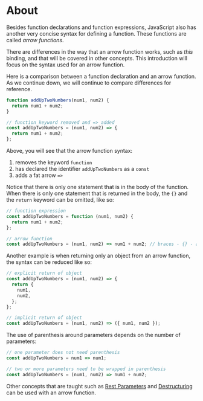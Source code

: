 # About

Besides function declarations and function expressions, JavaScript also has another very concise syntax for defining a function.
These functions are called _arrow functions_.

There are differences in the way that an arrow function works, such as _this_ binding, and that will be covered in other concepts.
This introduction will focus on the syntax used for an arrow function.

Here is a comparison between a function declaration and an arrow function.
As we continue down, we will continue to compare differences for reference.

```javascript
function addUpTwoNumbers(num1, num2) {
  return num1 + num2;
}

// function keyword removed and => added
const addUpTwoNumbers = (num1, num2) => {
  return num1 + num2;
};
```

Above, you will see that the arrow function syntax:

1. removes the keyword `function`
2. has declared the identifier `addUpTwoNumbers` as a `const`
3. adds a fat arrow `=>`

Notice that there is only one statement that is in the body of the function.
When there is only one statement that is returned in the body, the `{}` and the `return` keyword can be omitted, like so:

```javascript
// function expression
const addUpTwoNumbers = function (num1, num2) {
  return num1 + num2;
};

// arrow function
const addUpTwoNumbers = (num1, num2) => num1 + num2; // braces - {} - and return removed
```

Another example is when returning only an object from an arrow function, the syntax can be reduced like so:

```javascript
// explicit return of object
const addUpTwoNumbers = (num1, num2) => {
  return {
    num1,
    num2,
  };
};

// implicit return of object
const addUpTwoNumbers = (num1, num2) => ({ num1, num2 });
```

The use of parenthesis around parameters depends on the number of parameters:

<!-- prettier-ignore-start -->
```javascript
// one parameter does not need parenthesis
const addUpTwoNumbers = num1 => num1;

// two or more parameters need to be wrapped in parenthesis
const addUpTwoNumbers = (num1, num2) => num1 + num2;
```
<!-- prettier-ignore-end -->

Other concepts that are taught such as [Rest Parameters][concept-rest] and
[Destructuring][concept-destructure] can be used with an arrow function.

[concept-rest]: /tracks/javascript/concepts/rest-and-spread
[concept-destructure]: /tracks/javascript/concepts/array-destructuring
